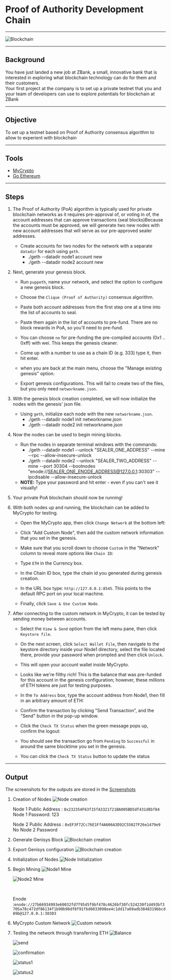 # **Proof of Authority Development Chain**
---
![Blockchain](network.jpeg)

---
## **Background**
You have just landed a new job at ZBank, a small, innovative bank that is interested in exploring what
blockchain technology can do for them and their customers. </br>
Your first project at the company is to set up a private testnet that you and your team of developers
can use to explore potentials for blockchain at ZBank

___
## **Objective**
To set up a testnet based on Proof of Authority consensus algorithm to allow to experient with blockchain

---
## **Tools**
* [MyCrypto](https://www.mycrypto.com/)
* [Go Ethereum](https://geth.ethereum.org/)


---
## **Steps**  

1. The Proof of Authority (PoA) algorithm is typically used for private blockchain networks as it requires pre-approval of, or voting in of, the account addresses that can approve transactions (seal blocks)Because the accounts must be approved, we will generate two new nodes with new account addresses that will serve as our pre-approved sealer addresses.

    * Create accounts for two nodes for the network with a separate `datadir` for each using `geth`.
        * ./geth --datadir node1 account new
        * ./geth --datadir node2 account new

2. Next, generate your genesis block.

    * Run `puppeth`, name your network, and select the option to configure a new genesis block.

    * Choose the `Clique (Proof of Authority)` consensus algorithm.

    * Paste both account addresses from the first step one at a time into the list of accounts to seal.

    * Paste them again in the list of accounts to pre-fund. There are no block rewards in PoA, so you'll need to pre-fund.

    * You can choose `no` for pre-funding the pre-compiled accounts (0x1 .. 0xff) with wei. This keeps the genesis cleaner.

    * Come up with a number to use as a chain ID (e.g. 333) type it, then hit enter.

    * when you are back at the main menu, choose the "Manage existing genesis" option.

    * Export genesis configurations. This will fail to create two of the files, but you only need `networkname.json`.

3. With the genesis block creation completed, we will now initialize the nodes with the genesis' json file.

    * Using `geth`, initialize each node with the new `networkname.json`.
        * ./geth --datadir node1 init networkname.json
        * ./geth --datadir node2 init networkname.json

4. Now the nodes can be used to begin mining blocks.

    * Run the nodes in separate terminal windows with the commands:
        *  ./geth --datadir node1 --unlock "SEALER_ONE_ADDRESS" --mine --rpc --allow-insecure-unlock
        *  ./geth --datadir node2 --unlock "SEALER_TWO_ADDRESS" --mine --port 30304 --bootnodes "enode://SEALER_ONE_ENODE_ADDRESS@127.0.0.1:30303" --ipcdisable --allow-insecure-unlock
    * **NOTE:** Type your password and hit enter - even if you can't see it visually!

5. Your private PoA blockchain should now be running!

6. With both nodes up and running, the blockchain can be added to MyCrypto for testing.

    * Open the MyCrypto app, then click `Change Network` at the bottom left:

    * Click "Add Custom Node", then add the custom network information that you set in the genesis.

    * Make sure that you scroll down to choose `Custom` in the "Network" column to reveal more options like `Chain ID`:

    * Type `ETH` in the Currency box.
    
    * In the Chain ID box, type the chain id you generated during genesis creation.

    * In the URL box type: `http://127.0.0.1:8545`.  This points to the default RPC port on your local machine.

    * Finally, click `Save & Use Custom Node`. 

7. After connecting to the custom network in MyCrypto, it can be tested by sending money between accounts.

    * Select the `View & Send` option from the left menu pane, then click `Keystore file`.


    * On the next screen, click `Select Wallet File`, then navigate to the keystore directory inside your Node1 directory, select the file located there, provide your password when prompted and then click `Unlock`.

    * This will open your account wallet inside MyCrypto. 
    
    * Looks like we're filthy rich! This is the balance that was pre-funded for this account in the genesis configuration; however, these millions of ETH tokens are just for testing purposes.   


    * In the `To Address` box, type the account address from Node1, then fill in an arbitrary amount of ETH:


    * Confirm the transaction by clicking "Send Transaction", and the "Send" button in the pop-up window.  


    * Click the `Check TX Status` when the green message pops up, confirm the logout:


    * You should see the transaction go from `Pending` to `Successful` in around the same blocktime you set in the genesis.

    * You can click the `Check TX Status` button to update the status

---
## **Output**
 The screenshots for the outputs are stored in the [Screenshots](/Screenshots/)

 1. Creation of Nodes
    ![Node creation](Screenshots/Node_creation.png)

    Node 1 Public Address : `0x232354F63f15fA3321f21BA005BD5df431d8bf84` 
    </br>
    Node 1 Password: 123

     Node 2 Public Address : `0xEF3F72Cc76E1Ff4A606A3D92C55027F26e1479e9` 
    </br>
    No Node 2 Password

  2. Generate Genisys Block
     ![Blockchain creation](Screenshots/Blockchain_creation.png)
  3. Export Genisys configuration
     ![Blockchain creation](Screenshots/Blockchain_export.png)
  4. Initialization of Nodes
     ![Node Initialization](Screenshots/Node1_init.png)

  5. Begin Mining 
     ![Node1 Mine](Screenshots/Node1_mine.png)

     ![Node2 Mine](Screenshots/Node1_mine.png)

     </br>

     Enode :`enode://27b66934993e60032fd7f9545f9bf470c4626bf30fc524230f1d493bf3705a78c472df86134f1b90b98df8f91fbd6033098ee4c1dd17a69adb3848319bbcd89b@127.0.0.1:30303` 

  6. MyCrypto Custom Network
     ![Custom network](Screenshots/Puppernet.png)
  7. Testing the network through transferring ETH
     ![Balance](Screenshots/mycrypto_bal.png)

     ![send](Screenshots/mycrypto_send.png)

     ![confirmation](Screenshots/Transaction_confirmation.png)

     ![status1](Screenshots/Transaction_status1.png)

     ![status2](Screenshots/Transaction_status2.png)
